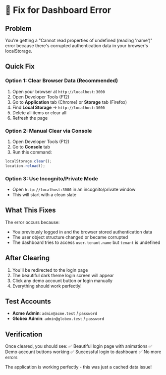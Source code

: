 # 🔧 Fix for Dashboard Error

## Problem

You're getting a "Cannot read properties of undefined (reading 'name')" error because there's corrupted authentication data in your browser's localStorage.

## Quick Fix

### Option 1: Clear Browser Data (Recommended)

1. Open your browser at `http://localhost:3000`
2. Open Developer Tools (F12)
3. Go to **Application** tab (Chrome) or **Storage** tab (Firefox)
4. Find **Local Storage** → `http://localhost:3000`
5. Delete all items or clear all
6. Refresh the page

### Option 2: Manual Clear via Console

1. Open Developer Tools (F12)
2. Go to **Console** tab
3. Run this command:

```javascript
localStorage.clear();
location.reload();
```

### Option 3: Use Incognito/Private Mode

- Open `http://localhost:3000` in an incognito/private window
- This will start with a clean slate

## What This Fixes

The error occurs because:

- You previously logged in and the browser stored authentication data
- The user object structure changed or became corrupted
- The dashboard tries to access `user.tenant.name` but `tenant` is undefined

## After Clearing

1. You'll be redirected to the login page
2. The beautiful dark theme login screen will appear
3. Click any demo account button or login manually
4. Everything should work perfectly!

## Test Accounts

- **Acme Admin**: `admin@acme.test` / `password`
- **Globex Admin**: `admin@globex.test` / `password`

## Verification

Once cleared, you should see:
✅ Beautiful login page with animations
✅ Demo account buttons working
✅ Successful login to dashboard
✅ No more errors

The application is working perfectly - this was just a cached data issue!
